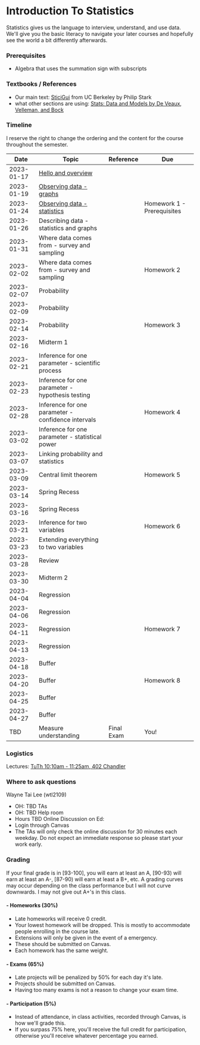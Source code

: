 # Introduction To Statistics

Statistics gives us the language to interview, understand, and use data.
We'll give you the basic literacy to navigate your later courses and hopefully
see the world a bit differently afterwards.

### Prerequisites
- Algebra that uses the summation sign with subscripts

### Textbooks / References
- Our main text: [SticiGui](https://www.stat.berkeley.edu/~stark/SticiGui/Text/toc.htm) from UC Berkeley by Philip Stark
- what other sections are using: [Stats: Data and Models by De Veaux, Velleman, and Bock](https://clio.columbia.edu/catalog/8610380)


### Timeline
I reserve the right to change the ordering and the content for the course throughout the semester.

|Date|Topic|Reference|Due|
|---|---|---|---|
|2023-01-17|[Hello and overview](https://docs.google.com/presentation/d/1rdasP5pwv0J2VxUu4xzTYL8kDJGDqH1p_V1GN4lkS9Q/edit?usp=sharing)|||
|2023-01-19|[Observing data - graphs](https://docs.google.com/presentation/d/1nPnmRBzZbDFz3pWJ26d0tg4e4JOirJJEnWYzWsH989g/edit?usp=sharing)|||
|2023-01-24|[Observing data - statistics](https://docs.google.com/presentation/d/1pPfvUaBmdxmnjB3Fi30Cc2GI8qmy9aEDIFH-8P0gCS8/edit?usp=sharing)||Homework 1 - Prerequisites|
|2023-01-26|Describing data - statistics and graphs|||
|2023-01-31|Where data comes from - survey and sampling|||
|2023-02-02|Where data comes from - survey and sampling||Homework 2|
|2023-02-07|Probability|||
|2023-02-09|Probability|||
|2023-02-14|Probability||Homework 3|
|2023-02-16|Midterm 1|||
|2023-02-21|Inference for one parameter - scientific process|||
|2023-02-23|Inference for one parameter - hypothesis testing|||
|2023-02-28|Inference for one parameter - confidence intervals||Homework 4|
|2023-03-02|Inference for one parameter - statistical power|||
|2023-03-07|Linking probability and statistics|||
|2023-03-09|Central limit theorem||Homework 5|
|2023-03-14|Spring Recess|||
|2023-03-16|Spring Recess|||
|2023-03-21|Inference for two variables||Homework 6|
|2023-03-23|Extending everything to two variables|||
|2023-03-28|Review|||
|2023-03-30|Midterm 2|||
|2023-04-04|Regression|||
|2023-04-06|Regression|||
|2023-04-11|Regression||Homework 7|
|2023-04-13|Regression|||
|2023-04-18|Buffer|||
|2023-04-20|Buffer||Homework 8|
|2023-04-25|Buffer|||
|2023-04-27|Buffer|||
|TBD|Measure understanding|Final Exam|You!|

### Logistics
Lectures:
  [TuTh 10:10am - 11:25am,  402 Chandler](https://vergil.registrar.columbia.edu/#/courses/APPLIED%20DATA%20MINING)

### Where to ask questions

Wayne Tai Lee (wtl2109)
  - OH: TBD
TAs
  - OH: TBD
Help room
  - Hours TBD
Online Discussion on Ed:
  - Login through Canvas
  - The TAs will only check the online discussion for 30 minutes each weekday. Do not expect an immediate response so please start your work early.

### Grading
If your final grade is in [93-100], you will earn at least an A, [90-93) will earn at least an A-, [87-90) will earn at least a B+, etc. A grading curves may occur depending on the class performance but I will not curve downwards. I may not give out A+'s in this class.

#### - Homeworks (30%)
  - Late homeworks will receive 0 credit.
  - Your lowest homework will be dropped. This is mostly to accommodate people enrolling in the course late.
  - Extensions will only be given in the event of a emergency.
  - These should be submitted on Canvas.
  - Each homework has the same weight.
#### - Exams (65%)
  - Late projects will be penalized by 50% for each day it's late.
  - Projects should be submitted on Canvas.
  - Having too many exams is not a reason to change your exam time.
#### - Participation (5%)
  - Instead of attendance, in class activities, recorded through Canvas, is how we'll grade this.
  - If you surpass 75% here, you'll receive the full credit for participation, otherwise you'll receive whatever percentage you earned.
